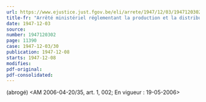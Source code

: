 ```yaml
---
url: https://www.ejustice.just.fgov.be/eli/arrete/1947/12/03/1947120302/justel
title-fr: "Arrêté ministériel réglementant la production et la distribution des corps gras industriels, des savons et des produits de nettoyage. (NOTE : Consultation des versions antérieures à partir du 08-12-1947 et mise à jour au 09-05-2006)"
date: 1947-12-03
source:
number: 1947120302
page: 11390
case: 1947-12-03/30
publication: 1947-12-08
starts: 1947-12-08
modifies:
pdf-original:
pdf-consolidated:
---
```


(abrogé) <AM 2006-04-20/35, art. 1, 002;  En vigueur :  19-05-2006>
